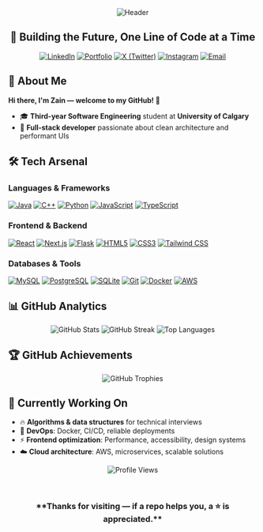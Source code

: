 <div align="center">
  <img src="https://capsule-render.vercel.app/api?type=waving&color=gradient&customColorList=0,2,2,5,30&height=200&section=header&text=MUHAMMAD%20ZAIN&fontSize=60&fontAlignY=35&desc=Software%20Engineering%20%7C%20Full-Stack%20Developer&descAlignY=50&descAlign=62" alt="Header" />
</div>

<div align="center">
  <h2>🚀 Building the Future, One Line of Code at a Time</h2>
  
  [![LinkedIn](https://img.shields.io/badge/LinkedIn-0077B5?style=for-the-badge&logo=linkedin&logoColor=white)](https://www.linkedin.com/in/muhammad-zain03/)
  [![Portfolio](https://img.shields.io/badge/Portfolio-000000?style=for-the-badge&logo=vercel&logoColor=white)](https://muhammadzainweb.vercel.app/)
  [![X (Twitter)](https://img.shields.io/badge/X-000000?style=for-the-badge&logo=x&logoColor=white)](https://x.com/muhammadzain003)
  [![Instagram](https://img.shields.io/badge/Instagram-E4405F?style=for-the-badge&logo=instagram&logoColor=white)](https://www.instagram.com/muhammad_zain14/)
  [![Email](https://img.shields.io/badge/Gmail-D14836?style=for-the-badge&logo=gmail&logoColor=white)](mailto:muhammadzain0476@gmail.com)
</div>

## 🎯 **About Me**

**Hi there, I'm Zain — welcome to my GitHub! 👋**

- 🎓 **Third-year Software Engineering** student at **University of Calgary**
- 🌟 **Full-stack developer** passionate about clean architecture and performant UIs

## 🛠️ **Tech Arsenal**

### **Languages & Frameworks**
[![Java](https://img.shields.io/badge/Java-ED8B00?style=for-the-badge&logo=openjdk&logoColor=white)](https://docs.oracle.com/en/java/)
[![C++](https://img.shields.io/badge/C%2B%2B-00599C?style=for-the-badge&logo=c%2B%2B&logoColor=white)](https://isocpp.org/)
[![Python](https://img.shields.io/badge/Python-3776AB?style=for-the-badge&logo=python&logoColor=white)](https://docs.python.org/)
[![JavaScript](https://img.shields.io/badge/JavaScript-F7DF1E?style=for-the-badge&logo=javascript&logoColor=black)](https://developer.mozilla.org/docs/Web/JavaScript)
[![TypeScript](https://img.shields.io/badge/TypeScript-007ACC?style=for-the-badge&logo=typescript&logoColor=white)](https://www.typescriptlang.org/docs/)

### **Frontend & Backend**
[![React](https://img.shields.io/badge/React-20232A?style=for-the-badge&logo=react&logoColor=61DAFB)](https://react.dev/)
[![Next.js](https://img.shields.io/badge/Next.js-000000?style=for-the-badge&logo=next.js&logoColor=white)](https://nextjs.org/docs)
[![Flask](https://img.shields.io/badge/Flask-000000?style=for-the-badge&logo=flask&logoColor=white)](https://flask.palletsprojects.com/)
[![HTML5](https://img.shields.io/badge/HTML5-E34F26?style=for-the-badge&logo=html5&logoColor=white)](https://developer.mozilla.org/docs/Web/HTML)
[![CSS3](https://img.shields.io/badge/CSS3-1572B6?style=for-the-badge&logo=css3&logoColor=white)](https://developer.mozilla.org/docs/Web/CSS)
[![Tailwind CSS](https://img.shields.io/badge/Tailwind_CSS-38B2AC?style=for-the-badge&logo=tailwind-css&logoColor=white)](https://tailwindcss.com/docs)

### **Databases & Tools**
[![MySQL](https://img.shields.io/badge/MySQL-4479A1?style=for-the-badge&logo=mysql&logoColor=white)](https://dev.mysql.com/doc/)
[![PostgreSQL](https://img.shields.io/badge/PostgreSQL-316192?style=for-the-badge&logo=postgresql&logoColor=white)](https://www.postgresql.org/docs/)
[![SQLite](https://img.shields.io/badge/SQLite-07405E?style=for-the-badge&logo=sqlite&logoColor=white)](https://www.sqlite.org/docs.html)
[![Git](https://img.shields.io/badge/Git-F05032?style=for-the-badge&logo=git&logoColor=white)](https://git-scm.com/docs)
[![Docker](https://img.shields.io/badge/Docker-2496ED?style=for-the-badge&logo=docker&logoColor=white)](https://docs.docker.com/)
[![AWS](https://img.shields.io/badge/AWS-FF9900?style=for-the-badge&logo=amazonaws&logoColor=white)](https://docs.aws.amazon.com/)

## 📊 **GitHub Analytics**

<div align="center">
  <img src="https://github-readme-stats.vercel.app/api?username=muhammadzain03&show_icons=true&theme=radical&hide_border=true&bg_color=0D1117&title_color=58A6FF&text_color=FFFFFF&icon_color=58A6FF" alt="GitHub Stats" />
  
  <img src="https://github-readme-streak-stats.herokuapp.com/?user=muhammadzain03&theme=radical&hide_border=true&background=0D1117&stroke=58A6FF&ring=58A6FF&fire=58A6FF&currStreakNum=FFFFFF&sideNums=FFFFFF&currStreakLabel=58A6FF&sideLabels=58A6FF&dates=FFFFFF" alt="GitHub Streak" />
  
  <img src="https://github-readme-stats.vercel.app/api/top-langs/?username=muhammadzain03&layout=compact&theme=radical&hide_border=true&bg_color=0D1117&title_color=58A6FF&text_color=FFFFFF&langs_count=8" alt="Top Languages" />
</div>

## 🏆 **GitHub Achievements**

<div align="center">
  <img src="https://github-profile-trophy.vercel.app/?username=muhammadzain03&theme=radical&no-frame=true&no-bg=true&margin-w=10&margin-h=10&row=1&column=7" alt="GitHub Trophies" />
</div>

## 🚧 **Currently Working On**

- 🔥 **Algorithms & data structures** for technical interviews
- 🐳 **DevOps**: Docker, CI/CD, reliable deployments
- ⚡ **Frontend optimization**: Performance, accessibility, design systems
- ☁️ **Cloud architecture**: AWS, microservices, scalable solutions

<div align="center">
  
  ![Profile Views](https://komarev.com/ghpvc/?username=muhammadzain03&color=blueviolet&style=flat-square)
  
  <br/>
  
  <h3>**Thanks for visiting — if a repo helps you, a ⭐️ is appreciated.**</h3>
  
</div>
